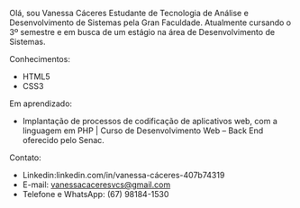 Olá, sou Vanessa Cáceres
Estudante de Tecnologia de Análise e Desenvolvimento de Sistemas pela Gran Faculdade.
Atualmente cursando o 3º semestre e em busca de um estágio na área de Desenvolvimento de Sistemas.

Conhecimentos:
- HTML5
- CSS3

Em aprendizado:
- Implantação de processos de codificação de aplicativos web, com a linguagem em PHP | Curso de Desenvolvimento Web – Back End oferecido pelo Senac.

Contato:
- Linkedin:linkedin.com/in/vanessa-cáceres-407b74319
- E-mail: vanessacaceresvcs@gmail.com
- Telefone e WhatsApp: (67) 98184-1530
